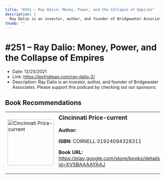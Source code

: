 ```yaml
---
title: "#251 – Ray Dalio: Money, Power, and the Collapse of Empires"
description: |
  Ray Dalio is an investor, author, and founder of Bridgewater Associates. Please support this podcast by checking out our sponsors:"
thumb: ""
---
```


# #251 – Ray Dalio: Money, Power, and the Collapse of Empires

  - Date: 12/25/2021
  - Link: https://lexfridman.com/ray-dalio-2/
  - Description: Ray Dalio is an investor, author, and founder of Bridgewater Associates. Please support this podcast by checking out our sponsors:

## Book Recommendations

<table style="border: none;"><tr style="border: none;"><td style="border: none;"><img src="http://books.google.com/books/content?id=XV5BAAAAYAAJ&printsec=frontcover&img=1&zoom=1&edge=curl&source=gbs_api" alt="Cincinnati Price-current" width="150" style="vertical-align: top;"></td><td style="border: none; vertical-align: top;"><h3 style='margin-top: 5'>Cincinnati Price-current</h3><p><strong>Author:</strong> </p><p><strong>ISBN:</strong> CORNELL:31924094328311</p><p><strong>Book URL:</strong> <a href="https://play.google.com/store/books/details?id=XV5BAAAAYAAJ">https://play.google.com/store/books/details?id=XV5BAAAAYAAJ</a></p></td></tr></table>

